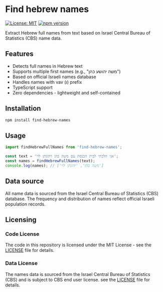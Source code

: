 # Find hebrew names

[![License: MIT](https://img.shields.io/badge/License-MIT-yellow.svg)](https://opensource.org/licenses/MIT)
[![npm version](https://img.shields.io/npm/v/find-hebrew-names.svg)](https://www.npmjs.com/package/find-hebrew-names)

Extract Hebrew full names from text based on Israel Central Bureau of Statistics (CBS) name data.

## Features
- Detects full names in Hebrew text
- Supports multiple first names (e.g., "משה יהושע כהן")
- Based on official Israeli names database
- Handles names with vav (ו) prefix
- TypeScript support
- Zero dependencies - lightweight and self-contained

## Installation
```bash
npm install find-hebrew-names
```
## Usage
```ts
import findHebrewFullNames from 'find-hebrew-names';

const text = 'אני הלכתי לבית הכנסת עם משה כהן ויהונתן לוי';
const names = findHebrewFullNames(text);
console.log(names); // ['משה כהן', 'יהונתן לוי']
```
## Data source
All name data is sourced from the Israel Central Bureau of Statistics (CBS) database. The frequency and distribution of names reflect official Israeli population records.

## Licensing
### Code License
The code in this repository is licensed under the MIT License - see the [LICENSE](./LICENSE) file for details.

### Data License
The names data is sourced from the Israel Central Bureau of Statistics (CBS) and is subject to CBS end user license. see the [LICENSE](./LICENSE) file for details.
